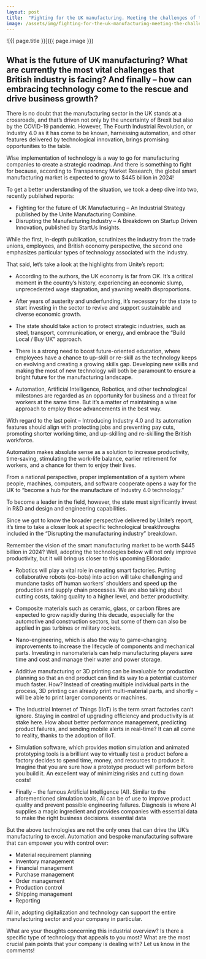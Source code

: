 ```yaml
---
layout: post
title:  "Fighting for the UK manufacturing. Meeting the challenges of the future"
image: /assets/img/fighting-for-the-uk-manufacturing-meeting-the-challenges-of-the-future.jpg
---
```


![{{ page.title }}]({{ page.image }})


## What is the future of UK manufacturing? What are currently the most vital challenges that British industry is facing? And finally – how can embracing technology come to the rescue and drive business growth?
There is no doubt that the manufacturing sector in the UK stands at a crossroads, and that’s driven not only by the uncertainty of Brexit but also by the COVID-19 pandemic. However, The Fourth Industrial Revolution, or Industry 4.0 as it has come to be known, harnessing automation, and other features delivered by technological innovation, brings promising opportunities to the table.

Wise implementation of technology is a way to go for manufacturing companies to create a strategic roadmap. And there is something to fight for because, according to Transparency Market Research, the global smart manufacturing market is expected to grow to $445 billion in 2024!

To get a better understanding of the situation, we took a deep dive into two, recently published reports:

- Fighting for the future of UK Manufacturing – An Industrial Strategy published by the Unite Manufacturing Combine.
- Disrupting the Manufacturing Industry – A Breakdown on Startup Driven Innovation, published by StartUs Insights.

While the first, in-depth publication, scrutinizes the industry from the trade unions, employees, and British economy perspective, the second one emphasizes particular types of technology associated with the industry.

That said, let’s take a look at the highlights from Unite’s report:

- According to the authors, the UK economy is far from OK. It’s a critical moment in the country’s history, experiencing an economic slump, unprecedented wage stagnation, and yawning wealth disproportions.
  
- After years of austerity and underfunding, it’s necessary for the state to start investing in the sector to revive and support sustainable and diverse economic growth.
  
- The state should take action to protect strategic industries, such as steel, transport, communication, or energy, and embrace the “Build Local / Buy UK” approach.
  
- There is a strong need to boost future-oriented education, where employees have a chance to up-skill or re-skill as the technology keeps on evolving and creating a growing skills gap. Developing new skills and making the most of new technology will both be paramount to ensure a bright future for the manufacturing landscape.
  
- Automation, Artificial Intelligence, Robotics, and other technological milestones are regarded as an opportunity for business and a threat for workers at the same time. But it’s a matter of maintaining a wise approach to employ those advancements in the best way.

With regard to the last point – Introducing Industry 4.0 and its automation features should align with protecting jobs and preventing pay cuts, promoting shorter working time, and up-skilling and re-skilling the British workforce.

Automation makes absolute sense as a solution to increase productivity, time-saving, stimulating the work-life balance, earlier retirement for workers, and a chance for them to enjoy their lives.

From a national perspective, proper implementation of a system where people, machines, computers, and software cooperate opens a way for the UK to “become a hub for the manufacture of Industry 4.0 technology.”

To become a leader in the field, however, the state must significantly invest in R&D and design and engineering capabilities.

Since we got to know the broader perspective delivered by Unite’s report, it’s time to take a closer look at specific technological breakthroughs included in the “Disrupting the manufacturing industry” breakdown.

Remember the vision of the smart manufacturing market to be worth $445 billion in 2024? Well, adopting the technologies below will not only improve productivity, but it will bring us closer to this upcoming Eldorado:

- Robotics will play a vital role in creating smart factories. Putting collaborative robots (co-bots) into action will take challenging and mundane tasks off human workers’ shoulders and speed up the production and supply chain processes. We are also talking about cutting costs, taking quality to a higher level, and better productivity.
  
- Composite materials such as ceramic, glass, or carbon fibres are expected to grow rapidly during this decade, especially for the automotive and construction sectors, but some of them can also be applied in gas turbines or military rockets.

- Nano-engineering, which is also the way to game-changing improvements to increase the lifecycle of components and mechanical parts. Investing in nanomaterials can help manufacturing players save time and cost and manage their water and power storage.
  
- Additive manufacturing or 3D printing can be invaluable for production planning so that an end product can find its way to a potential customer much faster. How? Instead of creating multiple individual parts in the process, 3D printing can already print multi-material parts, and shortly – will be able to print larger components or machines.

- The Industrial Internet of Things (IIoT) is the term smart factories can’t ignore. Staying in control of upgrading efficiency and productivity is at stake here. How about better performance management, predicting product failures, and sending mobile alerts in real-time? It can all come to reality, thanks to the adoption of IIoT.
  
- Simulation software, which provides motion simulation and animated prototyping tools is a brilliant way to virtually test a product before a factory decides to spend time, money, and resources to produce it. Imagine that you are sure how a prototype product will perform before you build it. An excellent way of minimizing risks and cutting down costs!
  
- Finally – the famous Artificial Intelligence (AI). Similar to the aforementioned simulation tools, AI can be of use to improve product quality and prevent possible engineering failures. Diagnosis is where AI supplies a magic ingredient and provides companies with essential data to make the right business decisions.
essential data

But the above technologies are not the only ones that can drive the UK’s manufacturing to excel. Automation and bespoke manufacturing software that can empower you with control over:

- Material requirement planning
- Inventory management
- Financial management
- Purchase management
- Order management
- Production control
- Shipping management
- Reporting

All in, adopting digitalization and technology can support the entire manufacturing sector and your company in particular.

What are your thoughts concerning this industrial overview? Is there a specific type of technology that appeals to you most? What are the most crucial pain points that your company is dealing with? Let us know in the comments!
